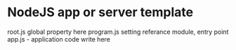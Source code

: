 # NodeJS app or server template

root.js global property here
program.js setting referance module, entry point
app.js - application code write here